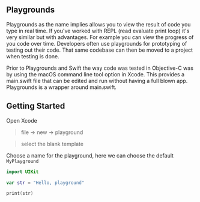 ## Playgrounds

Playgrounds as the name implies allows you to view the result of code you type in real time. If you've worked with REPL (read evaluate print loop) it's very similar but with advantages. For example you can view the progress of you code over time. Developers often use playgrounds for prototyping of testing out their code. That same codebase can then be moved to a project when testing is done. 

Prior to Playgrounds and Swift the way code was tested in Objective-C was by using the macOS command line tool option in Xcode. This provides a main.swift file that can be edited and run without having a full blown app. Playgrounds is a wrapper around main.swift.

## Getting Started

Open Xcode
> file -> new -> playground

> select the blank template

Choose a name for the playground, here we can choose the default ```MyPlayground```  

```swift 
import UIKit 

var str = "Hello, playground"

print(str)
```


